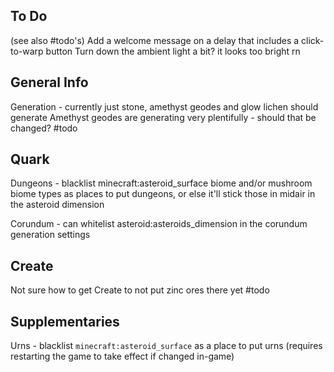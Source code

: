 ## To Do
(see also #todo's)
Add a welcome message on a delay that includes a click-to-warp button
Turn down the ambient light a bit? it looks too bright rn

## General Info
Generation - currently just stone, amethyst geodes and glow lichen should generate
Amethyst geodes are generating very plentifully - should that be changed? #todo

## Quark
Dungeons - blacklist minecraft:asteroid_surface biome and/or mushroom biome types as places to put dungeons, or else it'll stick those in midair in the asteroid dimension

Corundum - can whitelist asteroid:asteroids_dimension in the corundum generation settings

## Create
Not sure how to get Create to not put zinc ores there yet #todo

## Supplementaries
Urns - blacklist `minecraft:asteroid_surface` as a place to put urns (requires restarting the game to take effect if changed in-game)